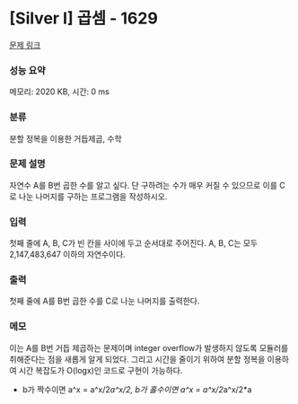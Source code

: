 # [Silver I] 곱셈 - 1629 

[문제 링크](https://www.acmicpc.net/problem/1629) 

### 성능 요약

메모리: 2020 KB, 시간: 0 ms

### 분류

분할 정복을 이용한 거듭제곱, 수학

### 문제 설명

<p>자연수 A를 B번 곱한 수를 알고 싶다. 단 구하려는 수가 매우 커질 수 있으므로 이를 C로 나눈 나머지를 구하는 프로그램을 작성하시오.</p>

### 입력 

 <p>첫째 줄에 A, B, C가 빈 칸을 사이에 두고 순서대로 주어진다. A, B, C는 모두 2,147,483,647 이하의 자연수이다.</p>

### 출력 

 <p>첫째 줄에 A를 B번 곱한 수를 C로 나눈 나머지를 출력한다.</p>

### 메모

이는 A를 B번 거듭 제곱하는 문제이며 integer overflow가 발생하지 않도록 모듈러를 취해준다는 점을 새롭게 알게 되었다. 그리고 시간을 줄이기 위하여 분할 정복을 이용하여 시간 복잡도가 O(logx)인 코드로 구현이 가능하다. 
- b가 짝수이면 a^x = a^x/2*a^x/2, b가 홀수이면 a^x = a^x/2*a^x/2*a
